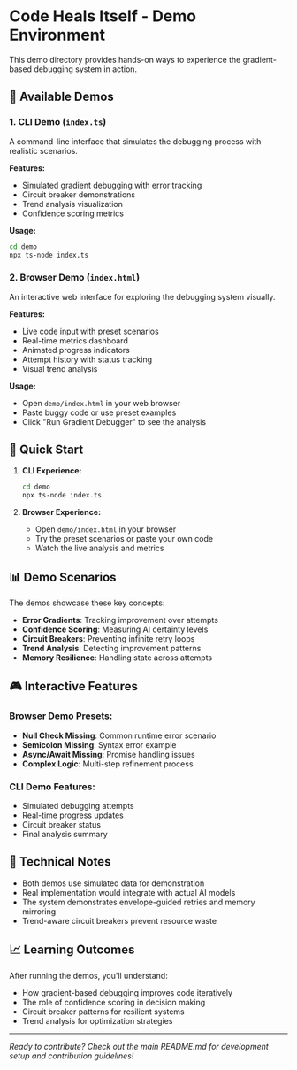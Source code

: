# Code Heals Itself - Demo Environment

This demo directory provides hands-on ways to experience the gradient-based debugging system in action.

## 🎯 Available Demos

### 1. CLI Demo (`index.ts`)
A command-line interface that simulates the debugging process with realistic scenarios.

**Features:**
- Simulated gradient debugging with error tracking
- Circuit breaker demonstrations
- Trend analysis visualization
- Confidence scoring metrics

**Usage:**
```bash
cd demo
npx ts-node index.ts
```

### 2. Browser Demo (`index.html`)
An interactive web interface for exploring the debugging system visually.

**Features:**
- Live code input with preset scenarios
- Real-time metrics dashboard
- Animated progress indicators
- Attempt history with status tracking
- Visual trend analysis

**Usage:**
- Open `demo/index.html` in your web browser
- Paste buggy code or use preset examples
- Click "Run Gradient Debugger" to see the analysis

## 🚀 Quick Start

1. **CLI Experience:**
   ```bash
   cd demo
   npx ts-node index.ts
   ```

2. **Browser Experience:**
   - Open `demo/index.html` in your browser
   - Try the preset scenarios or paste your own code
   - Watch the live analysis and metrics

## 📊 Demo Scenarios

The demos showcase these key concepts:

- **Error Gradients**: Tracking improvement over attempts
- **Confidence Scoring**: Measuring AI certainty levels
- **Circuit Breakers**: Preventing infinite retry loops
- **Trend Analysis**: Detecting improvement patterns
- **Memory Resilience**: Handling state across attempts

## 🎮 Interactive Features

### Browser Demo Presets:
- **Null Check Missing**: Common runtime error scenario
- **Semicolon Missing**: Syntax error example
- **Async/Await Missing**: Promise handling issues
- **Complex Logic**: Multi-step refinement process

### CLI Demo Features:
- Simulated debugging attempts
- Real-time progress updates
- Circuit breaker status
- Final analysis summary

## 🔧 Technical Notes

- Both demos use simulated data for demonstration
- Real implementation would integrate with actual AI models
- The system demonstrates envelope-guided retries and memory mirroring
- Trend-aware circuit breakers prevent resource waste

## 📈 Learning Outcomes

After running the demos, you'll understand:
- How gradient-based debugging improves code iteratively
- The role of confidence scoring in decision making
- Circuit breaker patterns for resilient systems
- Trend analysis for optimization strategies

---

*Ready to contribute? Check out the main README.md for development setup and contribution guidelines!*